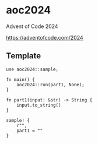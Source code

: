 # aoc2024

Advent of Code 2024

https://adventofcode.com/2024

## Template

```
use aoc2024::sample;

fn main() {
    aoc2024::run(part1, None);
}

fn part1(input: &str) -> String {
    input.to_string()
}

sample! {
    r"",
    part1 = ""
}
```
